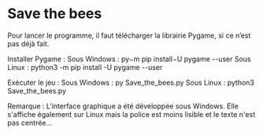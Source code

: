 # Save the bees

Pour lancer le programme, il faut télécharger la librairie Pygame, si ce n’est pas déjà fait.

Installer Pygame :
  Sous Windows : py−m pip  install−U pygame --user
  Sous Linux : python3 -m pip install -U pygame --user

Exécuter le jeu :
  Sous Windows : py Save_the_bees.py
  Sous Linux : python3 Save_the_bees.py


Remarque :
  L'interface graphique a été développée sous Windows.
  Elle s'affiche également sur Linux mais la police est moins lisible et le texte n'est pas centrée... 
